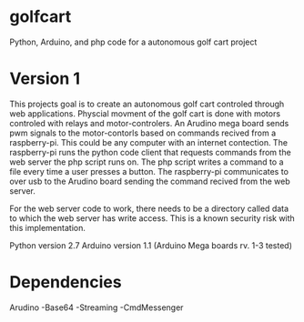 golfcart
========

Python, Arduino, and php code for a autonomous golf cart project

Version 1
=========

This projects goal is to create an autonomous golf cart controled through web applications. Physcial movment of the golf cart is done with motors controled with relays and motor-controlers. An Arudino mega board sends pwm signals to the motor-contorls based on commands recived from a raspberry-pi. This could be any computer with an internet contection. The raspberry-pi runs the python code client that requests commands from the web server the php script runs on. The php script writes a command to a file every time a user presses a button. The raspberry-pi communicates to over usb to the Arudino board sending the command recived from the web server. 

For the web server code to work, there needs to be a directory called data to which the web server has write access. This is a known security risk with this implementation.

Python version 2.7
Arduino version 1.1 (Arduino Mega boards rv. 1-3 tested)

Dependencies
============

Arudino
-Base64
-Streaming
-CmdMessenger
